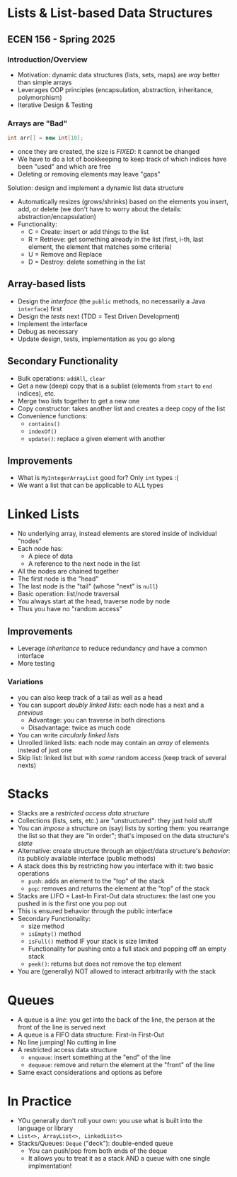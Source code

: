 # Lists & List-based Data Structures
## ECEN 156 - Spring 2025

### Introduction/Overview

* Motivation: dynamic data structures (lists, sets, maps) are *way* better than simple arrays
* Leverages OOP principles (encapsulation, abstraction, inheritance, polymorphism)
* Iterative Design & Testing

### Arrays are "Bad"

```java
int arr[] = new int[10];
```

* once they are created, the size is *FIXED*: it cannot be changed
* We have to do a lot of bookkeeping to keep track of which indices have been "used" and which are free
* Deleting or removing elements may leave "gaps"

Solution: design and implement a dynamic list data structure

* Automatically resizes (grows/shrinks) based on the elements you insert, add, or delete (we don't have to worry about the details: abstraction/encapsulation)
* Functionality:
  * C = Create: insert or add things to the list
  * R = Retrieve: get something already in the list (first, i-th, last element, the element that matches some criteria)
  * U = Remove and Replace
  * D = Destroy: delete something in the list

## Array-based lists

* Design the *interface* (the `public` methods, no necessarily a Java `interface`) first
* Design the *tests* next (TDD = Test Driven Development)
* Implement the interface
* Debug as necessary
* Update design, tests, implementation as you go along

## Secondary Functionality

* Bulk operations: `addAll`, `clear`
* Get a new (deep) copy that is a sublist (elements from `start` to `end` indices), etc.
* Merge two lists together to get a new one
* Copy constructor: takes another list and creates a deep copy of the list
* Convenience functions:
  * `contains()`
  * `indexOf()`
  * `update()`: replace a given element with another

## Improvements

* What is `MyIntegerArrayList` good for? Only `int` types :(
* We want a list that can be applicable to ALL types

# Linked Lists

* No underlying array, instead elements are stored inside of individual "nodes"
* Each node has:
  * A piece of data
  * A reference to the next node in the list
* All the nodes are chained together
* The first node is the "head"
* The last node is the "tail" (whose "next" is `null`)
* Basic operation: list/node traversal
* You always start at the head, traverse node by node
* Thus you have no "random access"

## Improvements

* Leverage *inheritance* to reduce redundancy *and* have a common interface
* More testing

### Variations

* you can also keep track of a tail as well as a head
* You can support *doubly linked lists*: each node has a next and a *previous*
  * Advantage: you can traverse in both directions
  * Disadvantage: twice as much code
* You can write *circularly linked lists*
* Unrolled linked lists: each node may contain an *array* of elements instead of just one
* Skip list: linked list but with *some* random access (keep track of several nexts)

# Stacks

* Stacks are a *restricted access data structure*
* Collections (lists, sets, etc.) are "unstructured": they just hold stuff
* You can *impose* a structure on (say) lists by sorting them: you rearrange the list so that they are "in order"; that's imposed on the data structure's *state*
* Alternative: create structure through an object/data structure's *behavior*: its publicly available interface (public methods)
* A stack does this by restricting how you interface with it: two basic operations
  * `push`: adds an element to the "top" of the stack
  * `pop`: removes and returns the element at the "top" of the stack
* Stacks are LIFO = Last-In First-Out data structures: the last one you pushed in is the first one you pop out
* This is ensured behavior through the public interface
* Secondary Functionality:
  * size method
  * `isEmpty()` method
  * `isFull()` method IF your stack is size limited
  * Functionality for pushing onto a full stack and popping off an empty stack
  * `peek()`: returns but does not remove the top element
* You are (generally) NOT allowed to interact arbitrarily with the stack

# Queues

* A queue is a *line*: you get into the back of the line, the person at the front of the line is served next
* A queue is a FIFO data structure: First-In First-Out
* No line jumping! No cutting in line
* A restricted access data structure
  * `enqueue`: insert something at the "end" of the line
  * `dequeue`: remove and return the element at the "front" of the line
* Same exact considerations and options as before

# In Practice

* YOu generally don't roll your own: you use what is built into the language or library
* `List<>, ArrayList<>, LinkedList<>`
* Stacks/Queues: `Deque` ("deck"): double-ended queue
  * You can push/pop from both ends of the deque
  * It allows you to treat it as a stack AND a queue with one single implmentation! 

```text












```
